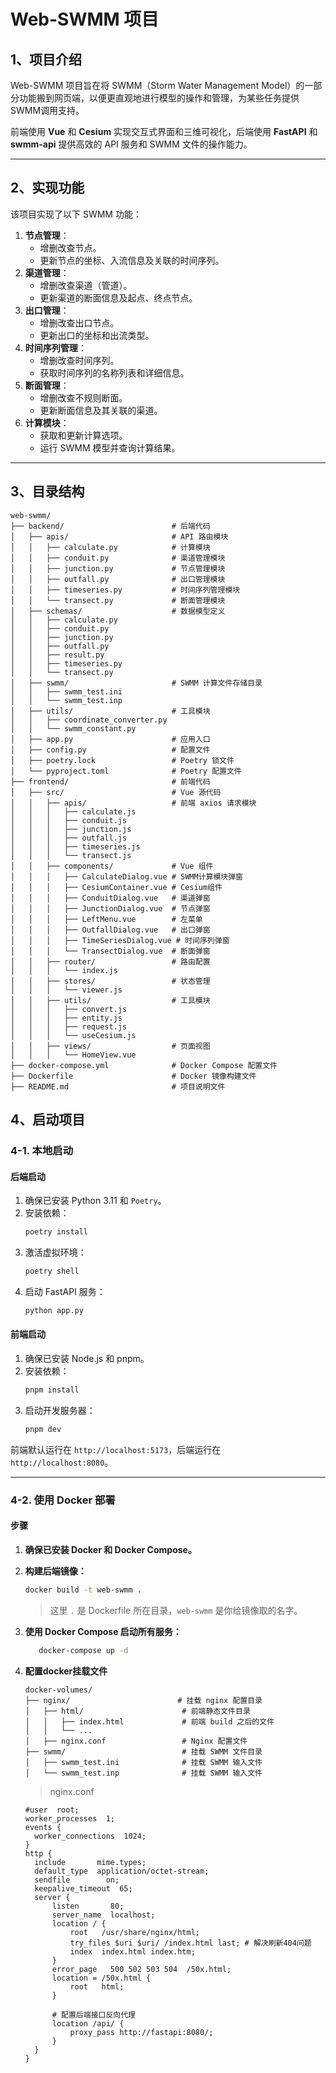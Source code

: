 # Web-SWMM 项目

## 1、项目介绍

Web-SWMM 项目旨在将 SWMM（Storm Water Management Model）的一部分功能搬到网页端，以便更直观地进行模型的操作和管理，为某些任务提供SWMM调用支持。  

前端使用 **Vue** 和 **Cesium** 实现交互式界面和三维可视化，后端使用 **FastAPI** 和 **swmm-api** 提供高效的 API 服务和 SWMM 文件的操作能力。

---

## 2、实现功能

该项目实现了以下 SWMM 功能：

1. **节点管理**：
   - 增删改查节点。
   - 更新节点的坐标、入流信息及关联的时间序列。
2. **渠道管理**：
   - 增删改查渠道（管道）。
   - 更新渠道的断面信息及起点、终点节点。
3. **出口管理**：
   - 增删改查出口节点。
   - 更新出口的坐标和出流类型。
4. **时间序列管理**：
   - 增删改查时间序列。
   - 获取时间序列的名称列表和详细信息。
5. **断面管理**：
   - 增删改查不规则断面。
   - 更新断面信息及其关联的渠道。
6. **计算模块**：
   - 获取和更新计算选项。
   - 运行 SWMM 模型并查询计算结果。

---

## 3、目录结构

```
web-swmm/
├── backend/                        # 后端代码
│   ├── apis/                       # API 路由模块
│   │   ├── calculate.py            # 计算模块
│   │   ├── conduit.py              # 渠道管理模块
│   │   ├── junction.py             # 节点管理模块
│   │   ├── outfall.py              # 出口管理模块
│   │   ├── timeseries.py           # 时间序列管理模块
│   │   └── transect.py             # 断面管理模块
│   ├── schemas/                    # 数据模型定义
│   │   ├── calculate.py
│   │   ├── conduit.py
│   │   ├── junction.py
│   │   ├── outfall.py
│   │   ├── result.py
│   │   ├── timeseries.py
│   │   └── transect.py
│   ├── swmm/                       # SWMM 计算文件存储目录
│   │   ├── swmm_test.ini
│   │   └── swmm_test.inp
│   ├── utils/                      # 工具模块
│   │   ├── coordinate_converter.py
│   │   └── swmm_constant.py
│   ├── app.py                      # 应用入口
│   ├── config.py                   # 配置文件
│   ├── poetry.lock                 # Poetry 锁文件
│   └── pyproject.toml              # Poetry 配置文件
├── frontend/                       # 前端代码
│   ├── src/                        # Vue 源代码
│   │   ├── apis/                   # 前端 axios 请求模块
│   │   │   ├── calculate.js
│   │   │   ├── conduit.js
│   │   │   ├── junction.js
│   │   │   ├── outfall.js
│   │   │   ├── timeseries.js
│   │   │   └── transect.js
│   │   ├── components/             # Vue 组件
│   │   │   ├── CalculateDialog.vue # SWMM计算模块弹窗
│   │   │   ├── CesiumContainer.vue # Cesium组件
│   │   │   ├── ConduitDialog.vue   # 渠道弹窗
│   │   │   ├── JunctionDialog.vue  # 节点弹窗
│   │   │   ├── LeftMenu.vue        # 左菜单
│   │   │   ├── OutfallDialog.vue   # 出口弹窗
│   │   │   ├── TimeSeriesDialog.vue # 时间序列弹窗
│   │   │   └── TransectDialog.vue  # 断面弹窗
│   │   ├── router/                 # 路由配置
│   │   │   └── index.js
│   │   ├── stores/                 # 状态管理
│   │   │   └── viewer.js
│   │   ├── utils/                  # 工具模块
│   │   │   ├── convert.js
│   │   │   ├── entity.js
│   │   │   ├── request.js
│   │   │   └── useCesium.js
│   │   ├── views/                  # 页面视图
│   │   │   └── HomeView.vue
├── docker-compose.yml              # Docker Compose 配置文件
├── Dockerfile                      # Docker 镜像构建文件
├── README.md                       # 项目说明文件
```
## 4、启动项目

### 4-1. 本地启动

#### **后端启动**
1. 确保已安装 Python 3.11 和 `Poetry`。
2. 安装依赖：
   ```bash
   poetry install
   ```
3. 激活虚拟环境：
   ```bash
   poetry shell
   ```
4. 启动 FastAPI 服务：
   ```bash
   python app.py
   ```

#### **前端启动**
1. 确保已安装 Node.js 和 pnpm。
2. 安装依赖：
   ```bash
   pnpm install
   ```
3. 启动开发服务器：
   ```bash
   pnpm dev
   ```

前端默认运行在 `http://localhost:5173`，后端运行在 `http://localhost:8080`。

---

### 4-2. 使用 Docker 部署

#### 步骤

1. **确保已安装 Docker 和 Docker Compose。**

2. **构建后端镜像：**

   ```bash
   docker build -t web-swmm .
   ```

   > 这里 `.` 是 Dockerfile 所在目录，`web-swmm` 是你给镜像取的名字。

3. **使用 Docker Compose 启动所有服务：**

    ```bash
       docker-compose up -d
    ```


4. **配置docker挂载文件**


   ```
   docker-volumes/
   ├── nginx/						 # 挂载 nginx 配置目录
   │   ├── html/                      # 前端静态文件目录
   │   │   ├── index.html             # 前端 build 之后的文件        
   │   │   └── ...             
   │   ├── nginx.conf                 # Nginx 配置文件
   ├── swmm/                          # 挂载 SWMM 文件目录
   │   ├── swmm_test.ini              # 挂载 SWMM 输入文件
   │   └── swmm_test.inp              # 挂载 SWMM 输入文件
   ```

   > nginx.conf

   ```nginx
   #user  root;
   worker_processes  1;
   events {
     worker_connections  1024;
   }
   http {
     include       mime.types;
     default_type  application/octet-stream;
     sendfile        on;
     keepalive_timeout  65;
     server {
         listen       80;
         server_name  localhost;
         location / {
             root   /usr/share/nginx/html;
             try_files $uri $uri/ /index.html last; # 解决刷新404问题
             index  index.html index.htm;
         }
         error_page   500 502 503 504  /50x.html;
         location = /50x.html {
             root   html;
         }
         
         # 配置后端接口反向代理
         location /api/ {
             proxy_pass http://fastapi:8080/;
         }
     }
   }
   ```